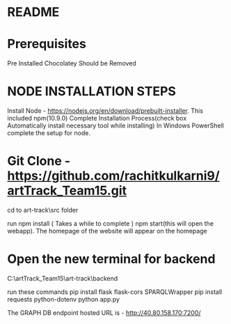 # README

# Prerequisites
Pre Installed Chocolatey Should be Removed


# NODE INSTALLATION STEPS
Install Node - https://nodejs.org/en/download/prebuilt-installer. This included npm(10.9.0)
Complete Installation Process(check box Automatically install necessary tool while installing)
In Windows PowerShell complete the setup for node.

# Git Clone - https://github.com/rachitkulkarni9/artTrack_Team15.git
cd to art-track\src folder

run 
npm install ( Takes a while to complete )
npm start(this will open the webapp). The homepage of the website will appear on the homepage

# Open the new terminal for backend
C:\artTrack_Team15\art-track\backend

run these commands
pip install flask flask-cors SPARQLWrapper
pip install requests python-dotenv
python app.py


The GRAPH DB endpoint hosted URL is - http://40.80.158.170:7200/
